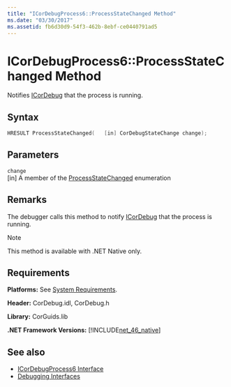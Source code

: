 ```yaml
---
title: "ICorDebugProcess6::ProcessStateChanged Method"
ms.date: "03/30/2017"
ms.assetid: fb6d30d9-54f3-462b-8ebf-ce0440791ad5
---
```

# ICorDebugProcess6::ProcessStateChanged Method
Notifies [ICorDebug](../../../../docs/framework/unmanaged-api/debugging/icordebug-interface.md) that the process is running.  
  
## Syntax  
  
```cpp  
HRESULT ProcessStateChanged(   [in] CorDebugStateChange change);  
```  
  
## Parameters  
 `change`  
 [in] A member of the [ProcessStateChanged](../../../../docs/framework/unmanaged-api/debugging/icordebugprocess6-processstatechanged-method.md) enumeration  
  
## Remarks  
 The debugger calls this method to notify [ICorDebug](../../../../docs/framework/unmanaged-api/debugging/icordebug-interface.md) that the process is running.  
  
> [!NOTE]
> This method is available with .NET Native only.  
  
## Requirements  
 **Platforms:** See [System Requirements](../../../../docs/framework/get-started/system-requirements.md).  
  
 **Header:** CorDebug.idl, CorDebug.h  
  
 **Library:** CorGuids.lib  
  
 **.NET Framework Versions:** [!INCLUDE[net_46_native](../../../../includes/net-46-native-md.md)]  
  
## See also

- [ICorDebugProcess6 Interface](../../../../docs/framework/unmanaged-api/debugging/icordebugprocess6-interface.md)
- [Debugging Interfaces](../../../../docs/framework/unmanaged-api/debugging/debugging-interfaces.md)
